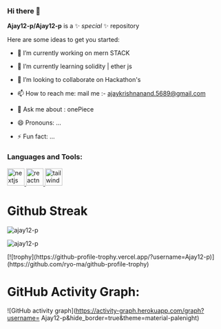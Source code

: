 


### Hi there 👋


**Ajay12-p/Ajay12-p** is a ✨ _special_ ✨ repository 

Here are some ideas to get you started:

- 🔭 I’m currently working on mern STACK
- 🌱 I’m currently learning solidity | ether js 
- 👯 I’m looking to collaborate on Hackathon's
- 📫 How to reach me: mail me :- ajaykrishnanand.5689@gmail.com
- 💬 Ask me about : onePiece

- 😄 Pronouns: ...
- ⚡ Fun fact: ...

<h3 align="left">Languages and Tools:</h3>
<p align="left"> <a href="https://nextjs.org/" target="_blank" rel="noreferrer"> <img src="https://cdn.worldvectorlogo.com/logos/nextjs-2.svg" alt="nextjs" width="40" height="40"/>   <a href="https://reactnative.dev/" target="_blank" rel="noreferrer"> <img src="https://reactnative.dev/img/header_logo.svg" alt="reactnative" width="40" height="40"/> </a> <a href="https://tailwindcss.com/" target="_blank" rel="noreferrer"> <img src="https://www.vectorlogo.zone/logos/tailwindcss/tailwindcss-icon.svg" alt="tailwind" width="40" height="40"/> </a> </p>


# Github Streak
<p><img align="center" src="https://github-readme-stats.vercel.app/api/top-langs?username=ajay12-p&show_icons=true&locale=en&layout=compact" alt="ajay12-p" /></p>

<p><img align="center" src="https://github-readme-streak-stats.herokuapp.com/?user=ajay12-p&" alt="ajay12-p" /></p>
[![trophy](https://github-profile-trophy.vercel.app/?username=Ajay12-p)](https://github.com/ryo-ma/github-profile-trophy)

# GitHub Activity Graph:
![GitHub activity graph](https://activity-graph.herokuapp.com/graph?username= Ajay12-p&hide_border=true&theme=material-palenight)
</div>
